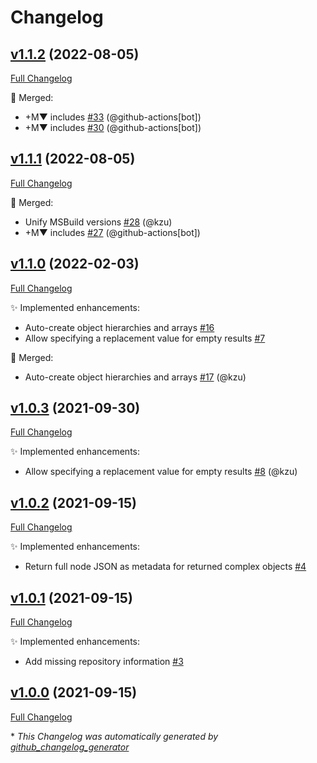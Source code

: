 # Changelog

## [v1.1.2](https://github.com/devlooped/json/tree/v1.1.2) (2022-08-05)

[Full Changelog](https://github.com/devlooped/json/compare/v1.1.1...v1.1.2)

:twisted_rightwards_arrows: Merged:

- +M▼ includes [\#33](https://github.com/devlooped/json/pull/33) (@github-actions[bot])
- +M▼ includes [\#30](https://github.com/devlooped/json/pull/30) (@github-actions[bot])

## [v1.1.1](https://github.com/devlooped/json/tree/v1.1.1) (2022-08-05)

[Full Changelog](https://github.com/devlooped/json/compare/v1.1.0...v1.1.1)

:twisted_rightwards_arrows: Merged:

- Unify MSBuild versions [\#28](https://github.com/devlooped/json/pull/28) (@kzu)
- +M▼ includes [\#27](https://github.com/devlooped/json/pull/27) (@github-actions[bot])

## [v1.1.0](https://github.com/devlooped/json/tree/v1.1.0) (2022-02-03)

[Full Changelog](https://github.com/devlooped/json/compare/v1.0.3...v1.1.0)

:sparkles: Implemented enhancements:

- Auto-create object hierarchies and arrays [\#16](https://github.com/devlooped/json/issues/16)
- Allow specifying a replacement value for empty results [\#7](https://github.com/devlooped/json/issues/7)

:twisted_rightwards_arrows: Merged:

- Auto-create object hierarchies and arrays [\#17](https://github.com/devlooped/json/pull/17) (@kzu)

## [v1.0.3](https://github.com/devlooped/json/tree/v1.0.3) (2021-09-30)

[Full Changelog](https://github.com/devlooped/json/compare/v1.0.2...v1.0.3)

:sparkles: Implemented enhancements:

- Allow specifying a replacement value for empty results [\#8](https://github.com/devlooped/json/pull/8) (@kzu)

## [v1.0.2](https://github.com/devlooped/json/tree/v1.0.2) (2021-09-15)

[Full Changelog](https://github.com/devlooped/json/compare/v1.0.1...v1.0.2)

:sparkles: Implemented enhancements:

- Return full node JSON as metadata for returned complex objects [\#4](https://github.com/devlooped/json/issues/4)

## [v1.0.1](https://github.com/devlooped/json/tree/v1.0.1) (2021-09-15)

[Full Changelog](https://github.com/devlooped/json/compare/v1.0.0...v1.0.1)

:sparkles: Implemented enhancements:

- Add missing repository information [\#3](https://github.com/devlooped/json/issues/3)

## [v1.0.0](https://github.com/devlooped/json/tree/v1.0.0) (2021-09-15)

[Full Changelog](https://github.com/devlooped/json/compare/12e1a266ac3c49826b58e2d02935cfb6c87e1ae1...v1.0.0)



\* *This Changelog was automatically generated by [github_changelog_generator](https://github.com/github-changelog-generator/github-changelog-generator)*
